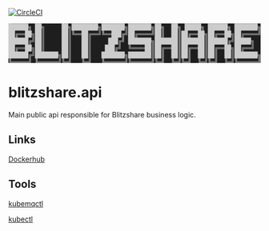 [![CircleCI](https://circleci.com/gh/blitzshare/blitzshare.api/tree/main.svg?style=svg&circle-token=364d84161031d4804629b88aa00dab075d3825fe)](https://circleci.com/gh/blitzshare/blitzshare.api/tree/main)


![logo](./assets/logo.png)

# blitzshare.api
Main public api responsible for Blitzshare business logic.

## Links
[Dockerhub](https://hub.docker.com/repository/docker/iamkimchi/blitzshare.api)

## Tools
[kubemqctl](https://docs.kubemq.io/getting-started/quick-start)

[kubectl](https://kubernetes.io/docs/reference/kubectl/overview/)